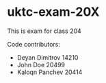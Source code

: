 # uktc-exam-20X

This is exam for class 204

Code contributors:
- Deyan Dimitrov 14210
- John Doe 20499
- Kaloqn Panchev 20414
